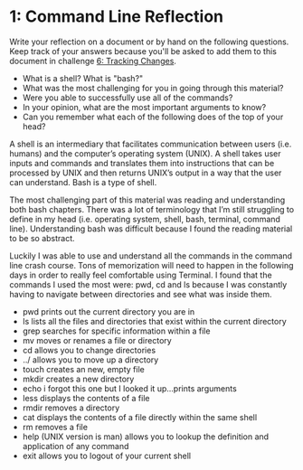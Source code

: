 # 1: Command Line Reflection

Write your reflection on a document or by hand on the following questions. Keep track of your answers because you'll be asked to add them to this document in challenge [6: Tracking Changes](../6-tracking-changes).

- What is a shell? What is "bash?"
- What was the most challenging for you in going through this material?
- Were you able to successfully use all of the commands?
- In your opinion, what are the most important arguments to know?
- Can you remember what each of the following does of the top of your head? 

A shell is an intermediary that facilitates communication between users (i.e. humans) and the computer’s operating system (UNIX). A shell takes user inputs and commands and translates them into instructions that can be processed by UNIX and then returns UNIX’s output in a way that the user can understand. Bash is a type of shell.

The most challenging part of this material was reading and understanding both bash chapters. There was a lot of terminology that I’m still struggling to define in my head (i.e. operating system, shell, bash, terminal, command line). Understanding bash was difficult because I found the reading material to be so abstract.

Luckily I was able to use and understand all the commands in the command line crash course. Tons of memorization will need to happen in the following days in order to really feel comfortable using Terminal. I found that the commands I used the most were: pwd, cd and ls because I was constantly having to navigate between directories and see what was inside them.

- pwd	    prints out the current directory you are in
- ls		  lists all the files and directories that exist within the current directory
- grep	  searches for specific information within a file
- mv		  moves or renames a file or directory
- cd		  allows you to change directories
- ../	    allows you to move up a directory
- touch   creates an new, empty file
- mkdir   creates a new directory
- echo	  i forgot this one but I looked it up...prints arguments
- less	  displays the contents of a file
- rmdir 	removes a directory
- cat	    displays the contents of a file directly within the same shell
- rm		  removes a file
- help	  (UNIX version is man) allows you to lookup the definition and application of any command
- exit	  allows you to logout of your current shell
